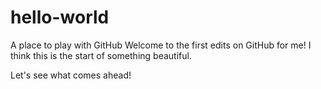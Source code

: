 # hello-world
A place to play with GitHub
Welcome to the first edits on GitHub for me!
I think this is the start of something beautiful.

Let's see what comes ahead!
